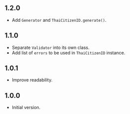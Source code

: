 ## 1.2.0

- Add `Generator` and `ThaiCitizenID.generate()`.

## 1.1.0

- Separate `Validator` into its own class.
- Add list of `errors` to be used in `ThaiCitizenID` instance.

## 1.0.1

- Improve readability.

## 1.0.0

- Initial version.
